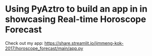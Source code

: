 # Using PyAztro to build an app in in showcasing Real-time Horoscope Forecast
Check out my app: https://share.streamlit.io/jimmeng-kok-2017/horoscope_forecast/main/app.py
